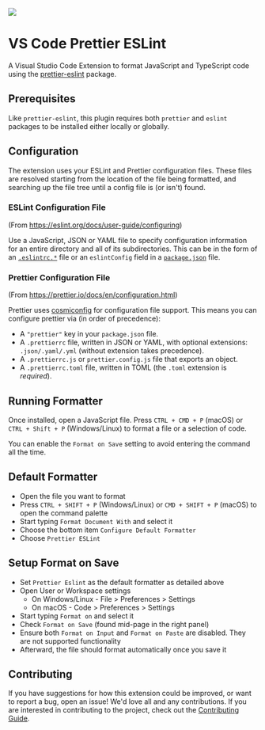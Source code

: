 ![](https://gitlab.com/idahogurl/vs-code-prettier-eslint/-/raw/5b0d100df2eef87a3cb8ec7d8e125f6c5e5e6a9b/icon.png)

# VS Code Prettier ESLint

A Visual Studio Code Extension to format JavaScript and TypeScript code using the [prettier-eslint](https://github.com/prettier/prettier-eslint) package.

## Prerequisites

Like `prettier-eslint`, this plugin requires both `prettier` and `eslint` packages to be installed either locally or globally.

## Configuration

The extension uses your ESLint and Prettier configuration files. These files are resolved starting from the location of the file being formatted, and searching up the file tree until a config file is (or isn't) found.

### ESLint Configuration File

(From https://eslint.org/docs/user-guide/configuring)

Use a JavaScript, JSON or YAML file to specify configuration information for an entire directory and all of its subdirectories. This can be in the form of an [`.eslintrc.*`](https://eslint.org/docs/user-guide/configuring#configuration-file-formats) file or an `eslintConfig` field in a [`package.json`](https://docs.npmjs.com/files/package.json) file.

### Prettier Configuration File

(From https://prettier.io/docs/en/configuration.html)

Prettier uses [cosmiconfig](https://github.com/davidtheclark/cosmiconfig) for configuration file support. This means you can configure prettier via (in order of precedence):

- A `"prettier"` key in your `package.json` file.
- A `.prettierrc` file, written in JSON or YAML, with optional extensions: `.json/.yaml/.yml` (without extension takes precedence).
- A `.prettierrc.js` or `prettier.config.js` file that exports an object.
- A `.prettierrc.toml` file, written in TOML (the `.toml` extension is _required_).

## Running Formatter

Once installed, open a JavaScript file. Press `CTRL + CMD + P` (macOS) or `CTRL + Shift + P` (Windows/Linux) to format a file or a selection of code.

You can enable the `Format on Save` setting to avoid entering the command all the time.

## Default Formatter
- Open the file you want to format
- Press `CTRL + SHIFT + P` (Windows/Linux) or `CMD + SHIFT + P` (macOS) to open the command palette
- Start typing `Format Document With` and select it
- Choose the bottom item `Configure Default Formatter`
- Choose `Prettier ESLint`

## Setup Format on Save
- Set `Prettier Eslint` as the default formatter as detailed above
- Open User or Workspace settings
  - On Windows/Linux - File > Preferences > Settings
  - On macOS - Code > Preferences > Settings
- Start typing `Format on` and select it
- Check `Format on Save` (found mid-page in the right panel)
- Ensure both `Format on Input` and `Format on Paste` are disabled. They are not supported functionality
- Afterward, the file should format automatically once you save it

## Contributing

If you have suggestions for how this extension could be improved, or want to report a bug, open an issue! We'd love all and any contributions. If you are interested in contributing to the project, check out the [Contributing Guide](https://gitlab.com/idahogurl/vs-code-prettier-eslint/-/blob/master/CONTRIBUTING.md).


